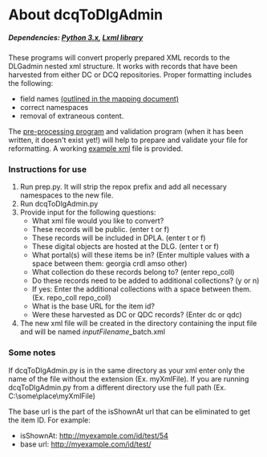 # About dcqToDlgAdmin

##### *Dependencies: [Python 3.x](https://www.python.org/), [Lxml library](https://pypi.python.org/pypi/lxml)*

These programs will convert properly prepared XML records to the DLGadmin nested xml structure. It works with records that have been harvested from either DC or DCQ repositories. Proper formatting includes the following:

* field names [(outlined in the mapping document)](https://docs.google.com/spreadsheets/d/1hwoKAh1_jk6HN6hyBCbwi_VizuR14RktfqoZc6jTIrs/edit?usp=sharing)
* correct namespaces
* removal of extraneous content.


The [pre-processing program](prep.py) and validation program (when it has been written, it doesn't exist yet!) will help to prepare and validate your file for reformatting. A working [example xml](test_testers.xml) file is provided.


### Instructions for use
1. Run prep.py. It will strip the repox prefix and add all necessary namespaces to the new file.
2. Run dcqToDlgAdmin.py
3. Provide input for the following questions:
   * What xml file would you like to convert?
   * These records will be public. (enter t or f)
   * These records will be included in DPLA. (enter t or f)
   * These digital objects are hosted at the DLG. (enter t or f)
   * What portal(s) will these items be in? (Enter multiple values with a space between them: georgia crdl amso other)
   * What collection do these records belong to? (enter repo_coll)
   * Do these records need to be added to additional collections? (y or n)
    * If yes: Enter the additional collections with a space between them. (Ex. repo_coll repo_coll)
   * What is the base URL for the item id?
   * Were these harvested as DC or QDC records? (Enter dc or qdc)
3. The new xml file will be created in the directory containing the input file and will be named *inputFilename*_batch.xml
   
### Some notes
If dcqToDlgAdmin.py is in the same directory as your xml enter only the name of the file without the extension (Ex. myXmlFile). If you are running dcqToDlgAdmin.py from a different directory use the full path (Ex. C:\some\place\myXmlFile)


The base url is the part of the isShownAt url that can be eliminated to get the item ID. For example:
   * isShownAt: http://myexample.com/id/test/54
   * base url: http://myexample.com/id/test/
